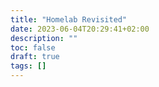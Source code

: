 ```yaml
---
title: "Homelab Revisited"
date: 2023-06-04T20:29:41+02:00
description: ""
toc: false
draft: true
tags: []
---
```


